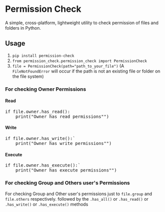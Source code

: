 # Permission Check
A simple, cross-platform, lightweight utility to check permission of files and folders in Python.

## Usage
1. `pip install permission-check`
2. `from permission_check.permission_check import PermissionCheck`
3. `file = PermissionCheck(path="path_to_your_file")` (A `FileNotFoundError` will occur if the path is not an existing file or folder on the file system)
### For checking Owner Permissions
#### Read
<pre>if file.owner.has_read():
    print("Owner has read permissions"")</pre>
#### Write
<pre>if file.owner.has_write():`
    print("Owner has write permissions"")</pre>
#### Execute
<pre>if file.owner.has_execute():`
    print("Owner has execute permissions"")</pre>

### For checking Group and Others user's Permissions
For checking Group and Other user's permissions just to `file.group` and `file.others` respectively. followed by the `.has_all()` or `.has_read()` or `.has_write()` or `.has_execute()` methods
